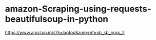 # amazon-Scraping-using-requests-beautifulsoup-in-python
https://www.amazon.in/s?k=laptop&amp;ref=nb_sb_noss_2
